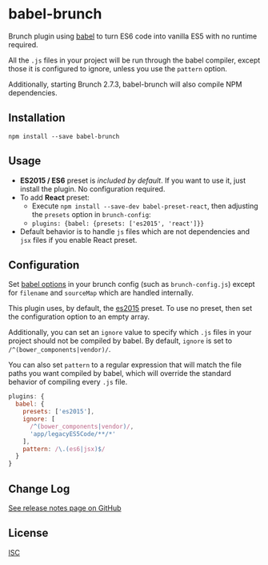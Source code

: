 babel-brunch
===========
Brunch plugin using [babel](https://github.com/babel/babel) to turn ES6 code
into vanilla ES5 with no runtime required.

All the `.js` files in your project will be run through the babel compiler,
except those it is configured to ignore, unless you use the `pattern` option.

Additionally, starting Brunch 2.7.3, babel-brunch will also compile NPM dependencies.

Installation
------------
`npm install --save babel-brunch`

Usage
-----

- **ES2015 / ES6** preset is *included by default*. If you want to use it, just install the plugin. No configuration required.
- To add **React** preset:
    - Execute `npm install --save-dev babel-preset-react`, then adjusting the `presets` option in `brunch-config`:
    - `plugins: {babel: {presets: ['es2015', 'react']}}`
- Default behavior is to handle `js` files which are not dependencies and `jsx` files if you enable React preset.

Configuration
-------------
Set [babel options](https://babeljs.io/docs/usage/options) in your brunch
config (such as `brunch-config.js`) except for `filename` and `sourceMap`
which are handled internally.

This plugin uses, by default, the
[es2015](http://babeljs.io/docs/plugins/preset-es2015/) preset. To use no
preset, then set the configuration option to an empty array.

Additionally, you can set an `ignore` value to specify which `.js` files in
your project should not be compiled by babel. By default, `ignore` is set to
`/^(bower_components|vendor)/`.

You can also set `pattern` to a regular expression that will match the file
paths you want compiled by babel, which will override the standard behavior of
compiling every `.js` file.

```js
plugins: {
  babel: {
    presets: ['es2015'],
    ignore: [
      /^(bower_components|vendor)/,
      'app/legacyES5Code/**/*'
    ],
    pattern: /\.(es6|jsx)$/
  }
}
```

Change Log
----------
[See release notes page on GitHub](https://github.com/babel/babel-brunch/releases)

License
-------
[ISC](https://raw.github.com/babel/babel-brunch/master/LICENSE)
